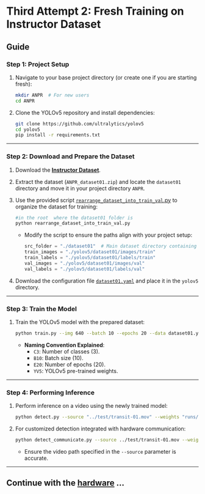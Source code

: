 # **Third Attempt 2: Fresh Training on Instructor Dataset**
## **Guide**
### **Step 1: Project Setup**
1. Navigate to your base project directory (or create one if you are starting fresh):
   ```bash
   mkdir ANPR  # For new users
   cd ANPR
   ```
2. Clone the YOLOv5 repository and install dependencies:
   ```bash
   git clone https://github.com/ultralytics/yolov5
   cd yolov5
   pip install -r requirements.txt
   ```

---

### **Step 2: Download and Prepare the Dataset**
1. Download the [**Instructor Dataset**](https://huggingface.co/datasets/Hirwa/Automatic_Number_Plate_Recognition/resolve/main/ANPR_dataset01.zip?download=true).
2. Extract the dataset (`ANPR_dataset01.zip`) and locate the `dataset01` directory and move it in your  project directory `ANPR`.
3. Use the provided script [`rearrange_dataset_into_train_val`.py](./scripts/rearrange_dataset_into_train_val.py) to organize the dataset for training:
   ```bash
   #in the root  where the dataset01 folder is 
   python rearrange_dataset_into_train_val.py
   ```
    - Modify the script to ensure the paths align with your project setup:
      ```python
      src_folder = "./dataset01"  # Main dataset directory containing images, labels, and `class.txt`.
      train_images = "./yolov5/dataset01/images/train"
      train_labels = "./yolov5/dataset01/labels/train"
      val_images = "./yolov5/dataset01/images/val"
      val_labels = "./yolov5/dataset01/labels/val"
      ```

4. Download the configuration file [`dataset01.yaml`](https://huggingface.co/datasets/Hirwa/Automatic_Number_Plate_Recognition/resolve/main/dataset01.yaml?download=true) and place it in the `yolov5` directory.

---

### **Step 3: Train the Model**
1. Train the YOLOv5 model with the prepared dataset:
   ```bash
   python train.py --img 640 --batch 10 --epochs 20 --data dataset01.yaml --weights yolov5s.pt --name ANPR_C3B10E20_YV5
   ```
    - **Naming Convention Explained**:
        - `C3`: Number of classes (3).
        - `B10`: Batch size (10).
        - `E20`: Number of epochs (20).
        - `YV5`: YOLOv5 pre-trained weights.

---

### **Step 4: Performing Inference**
1. Perform inference on a video using the newly trained model:
   ```bash
   python detect.py --source "../test/transit-01.mov" --weights "runs/train/ANPR_C3B10E20_YV5/weights/best.pt"
   ```
2. For customized detection integrated with hardware communication:
   ```bash
   python detect_communicate.py --source ../test/transit-01.mov --weights runs/train/ANPR_C3B10E20_YV5/weights/best.pt
   ```
    - Ensure the video path specified in the `--source` parameter is accurate.

---
## Continue with the **[hardware](./Hardware.md)** ...